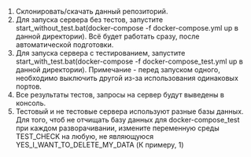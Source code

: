 1. Склонировать/скачать данный репозиторий.
2. Для запуска сервера без тестов, запустите start_without_test.bat(docker-compose -f docker-compose.yml up в данной директории). Всё будет работать сразу, после автоматической подготовки.
3. Для запуска сервера с тестированием, запустите start_with_test.bat(docker-compose -f docker-compose_test.yml up в данной директории). Примечание - перед запуском одного, необходимо выключить другой из-за использования одинаковых портов.
4. Все результаты тестов, запросы на сервер будут выведены в консоль.
5. Тестовый и не тестовые сервера используют разные базы данных. Для того, чтоб не отчищать базу данных для docker-compose_test при каждом разворачивании, измените переменную среды TEST_CHECK на любую, не являющуюся YES_I_WANT_TO_DELETE_MY_DATA (К примеру, 1)
